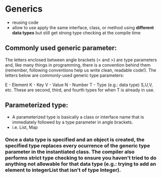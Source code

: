 # Generics
* reusing code
* allow to use apply the same  interface, class, or method using **different data types** but still get strong type checking at the compile time

## Commonly used generic parameter:
The letters enclosed between angle brackets (< and >) are type parameters and, like many things in programming, there is a convention behind them (remember, following conventions help us write clean, readable code!). The letters below are commonly-used generic type parameters:

E - Element
K - Key
V - Value
N - Number
T - Type (e.g.: data type)
S,U,V, etc. These are second, third, and fourth types for when T is already in use. 

## Parameterized type:
* A parameterized type is basically a class or interface name that is immediately followed by a type parameter in angle brackets. 
* i.e. List, Map

### Once a data type is specified and an object is created, the specified type replaces every ocurrence of the generic type parameter in the instantiated class. The compiler also performs strict type checking to ensure you haven't tried to do anything not allowable for that data type (e.g.: trying to add an element to integerList that isn't of type Integer). 
